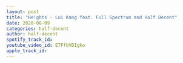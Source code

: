 ```yaml
---
layout: post
title: "He!ghts - Lui Kang feat. Full Spectrum and Half Decent"
date: 2020-08-09
categories: half-decent
author: half-decent
spotify_track_id: 
youtube_video_id: E7FfbVDIgko
apple_track_id: 
---
```

